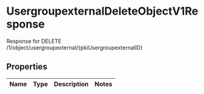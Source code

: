 

# UsergroupexternalDeleteObjectV1Response

Response for DELETE /1/object/usergroupexternal/{pkiUsergroupexternalID}

## Properties

| Name | Type | Description | Notes |
|------------ | ------------- | ------------- | -------------|



